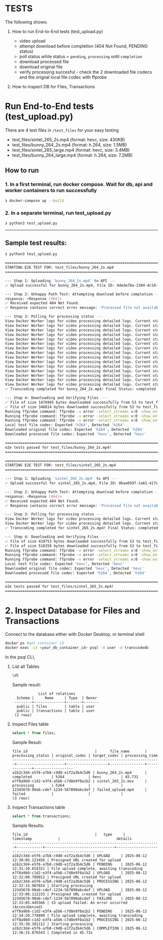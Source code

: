 # TESTS
The following shows:
1. How to run End-to-End tests (test_upload.py)
    - video upload
    - attempt download before completion (404 Not Found, PENDING status)
    - poll status while status = `pending`, `processing` until `completion`
    - download processed file
    - download original file
    - verify processing succesful - check the 2 downloaded file codecs and the orignal local file codec with ffprobe

2. How to inspect DB for Files, Transactions

# Run End-to-End tests (test_upload.py)
There are 4 test files in `/test_files` for your easy testing
- test_files/sintel_265_2s.mp4 (format: hevc, size: 430KB)
- test_files/bunny_264_2s.mp4 (format: h.264, size: 1.5MB)
- test_files/sintel_265_large.mp4 (format: hevc, size: 3.4MB)
- test_files/bunny_264_large.mp4 (format: h.264, size: 7.2MB)

## How to run
### 1. In a first terminal, run docker compose. Wait for db, api and worker containers to run successfully
```bash
❯ docker-compose up --build
```

### 2. In a separate terminal, run test_upload.py
```bash
❯ python3 test_upload.py
```

------
## Sample test results:
```bash
❯ python3 test_upload.py

================================================================================
STARTING E2E TEST FOR: test_files/bunny_264_2s.mp4
================================================================================

--- Step 1: Uploading 'bunny_264_2s.mp4' to API ---
✅ Upload successful for bunny_264_2s.mp4, File ID: 4dede76a-2304-4c10-8fdc-acd5ffb54955

--- Step 2: Unhappy Path Test: Attempting download before completion ---
response: <Response [404]>
✅ Received expected 404 Not Found.
✅ Response contains correct error message: 'Processed file not available. Current File status: ProcessingStatus.PENDING'

--- Step 3: Polling for processing status ---
View Docker Worker logs for video processing detailed logs. Current status: 'pending'
View Docker Worker logs for video processing detailed logs. Current status: 'processing'
View Docker Worker logs for video processing detailed logs. Current status: 'processing'
View Docker Worker logs for video processing detailed logs. Current status: 'processing'
View Docker Worker logs for video processing detailed logs. Current status: 'processing'
View Docker Worker logs for video processing detailed logs. Current status: 'processing'
View Docker Worker logs for video processing detailed logs. Current status: 'processing'
View Docker Worker logs for video processing detailed logs. Current status: 'processing'
View Docker Worker logs for video processing detailed logs. Current status: 'processing'
View Docker Worker logs for video processing detailed logs. Current status: 'processing'
View Docker Worker logs for video processing detailed logs. Current status: 'processing'
View Docker Worker logs for video processing detailed logs. Current status: 'processing'
View Docker Worker logs for video processing detailed logs. Current status: 'processing'
View Docker Worker logs for video processing detailed logs. Current status: 'processing'
View Docker Worker logs for video processing detailed logs. Current status: 'completed'
✅ Transcoding completed for bunny_264_2s.mp4! Final Status: completed

--- Step 4: Downloading and Verifying Files ---
✅ File of size 1476945 bytes downloaded successfully from S3 to test_files/original-bunny_264_2s.mp4
✅ File of size 348814 bytes downloaded successfully from S3 to test_files/processed-bunny_264_2s.mp4
Running ffprobe command: ffprobe -v error -select_streams v:0 -show_entries stream=codec_name -of compact=p=0:nk=1 -i test_files/bunny_264_2s.mp4
Running ffprobe command: ffprobe -v error -select_streams v:0 -show_entries stream=codec_name -of compact=p=0:nk=1 -i test_files/original-bunny_264_2s.mp4
Running ffprobe command: ffprobe -v error -select_streams v:0 -show_entries stream=codec_name -of compact=p=0:nk=1 -i test_files/processed-bunny_264_2s.mp4
Local test file codec: Expected 'h264', Detected 'h264'
Downloaded original file codec: Expected 'h264', Detected 'h264'
Downloaded processed file codec: Expected 'hevc', Detected 'hevc'

================================================================================
e2e tests passed for test_files/bunny_264_2s.mp4!
================================================================================

================================================================================
STARTING E2E TEST FOR: test_files/sintel_265_2s.mp4
================================================================================

--- Step 1: Uploading 'sintel_265_2s.mp4' to API ---
✅ Upload successful for sintel_265_2s.mp4, File ID: 0bae0597-1a61-417c-a373-9977c577a8ad

--- Step 2: Unhappy Path Test: Attempting download before completion ---
response: <Response [404]>
✅ Received expected 404 Not Found.
✅ Response contains correct error message: 'Processed file not available. Current File status: ProcessingStatus.PENDING'

--- Step 3: Polling for processing status ---
View Docker Worker logs for video processing detailed logs. Current status: 'pending'
View Docker Worker logs for video processing detailed logs. Current status: 'completed'
✅ Transcoding completed for sintel_265_2s.mp4! Final Status: completed

--- Step 4: Downloading and Verifying Files ---
✅ File of size 429753 bytes downloaded successfully from S3 to test_files/original-sintel_265_2s.mp4
✅ File of size 518359 bytes downloaded successfully from S3 to test_files/processed-sintel_265_2s.mp4
Running ffprobe command: ffprobe -v error -select_streams v:0 -show_entries stream=codec_name -of compact=p=0:nk=1 -i test_files/sintel_265_2s.mp4
Running ffprobe command: ffprobe -v error -select_streams v:0 -show_entries stream=codec_name -of compact=p=0:nk=1 -i test_files/original-sintel_265_2s.mp4
Running ffprobe command: ffprobe -v error -select_streams v:0 -show_entries stream=codec_name -of compact=p=0:nk=1 -i test_files/processed-sintel_265_2s.mp4
Local test file codec: Expected 'hevc', Detected 'hevc'
Downloaded original file codec: Expected 'hevc', Detected 'hevc'
Downloaded processed file codec: Expected 'h264', Detected 'h264'

================================================================================
e2e tests passed for test_files/sintel_265_2s.mp4!
================================================================================
```

# 2. Inspect Database for Files and Transactions
Connect to the database either with Docker Desktop, or terminal shell
```bash
docker ps #get container id
docker exec -it <your_db_container_id> psql -U user -d transcodedb
```

In the psql CLI,
1. List all Tables
    ```sql
    \dt
    ```
    Sample result:
    ```
                List of relations
      Schema |     Name     | Type  | Owner
     --------+--------------+-------+-------
      public | files        | table | user
      public | transactions | table | user
     (2 rows)
    ```
2. Inspect Files table
    ```sql
    select * from files;
    ```

    Sample Result:
    ```
    file_id                               |      file_name       | processing_status | original_codec | target_codec | processing_time
    --------------------------------------------------------------------+----------------------+-------------------+----------------+--------------+------------------
    a1b2c3d4-e5f6-a7b8-c9d0-e1f2a3b4c5d6 | bunny_264_2s.mp4      | completed         | h264           | hevc         | 45.731
    e7f8a9b0-c1d2-e3f4-a5b6-c7d8e9f0a1b2 | sintel_265_2s.mov     | processing        | h264           |              |
    12345678-90ab-cdef-1234-567890abcdef | failed_upload.mp4     | failed            |                |              |
    (3 rows)
    ```

3. Inspect Transactions table
    ```sql
    select * from transactions;
    ```
    Sample Results:
    ```
    file_id                               |   type     |           timestamp            |                          details
    --------------------------------------------------------------------+------------+--------------------------------+-------------------------------------------------------------
    a1b2c3d4-e5f6-a7b8-c9d0-e1f2a3b4c5d6 | UPLOAD     | 2025-06-12 12:30:05.123456 | Presigned URL created for upload
    a1b2c3d4-e5f6-a7b8-c9d0-e1f2a3b4c5d6 | PENDING    | 2025-06-12 12:31:10.654321 | File upload complete, awaiting transcoding
    e7f8a9b0-c1d2-e3f4-a5b6-c7d8e9f0a1b2 | UPLOAD     | 2025-06-12 12:32:00.789012 | Presigned URL created for upload
    a1b2c3d4-e5f6-a7b8-c9d0-e1f2a3b4c5d6 | PROCESSING | 2025-06-12 12:32:15.987654 | Starting processing
    12345678-90ab-cdef-1234-567890abcdef | UPLOAD     | 2025-06-12 12:33:00.112233 | Presigned URL created for upload
    12345678-90ab-cdef-1234-567890abcdef | FAILURE    | 2025-06-12 12:33:05.445566 | S3 upload failed: An error occurred (AccessDenied)
    e7f8a9b0-c1d2-e3f4-a5b6-c7d8e9f0a1b2 | PENDING    | 2025-06-12 12:34:20.778899 | File upload complete, awaiting transcoding
    e7f8a9b0-c1d2-e3f4-a5b6-c7d8e9f0a1b2 | PROCESSING | 2025-06-12 12:35:30.101112 | Starting processing
    a1b2c3d4-e5f6-a7b8-c9d0-e1f2a3b4c5d6 | COMPLETION | 2025-06-12 12:36:15.876543 | Completed in 45.73s
    ```